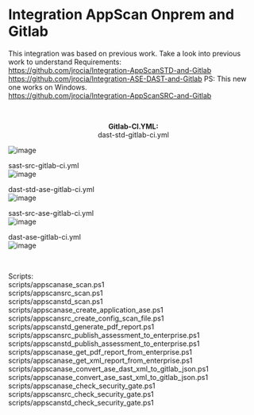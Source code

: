 # Integration AppScan Onprem and Gitlab<br>

This integration was based on previous work. Take a look into previous work to understand Requirements:<br>
https://github.com/jrocia/Integration-AppScanSTD-and-Gitlab<br>
https://github.com/jrocia/Integration-ASE-DAST-and-Gitlab PS: This new one works on Windows.<br> 
https://github.com/jrocia/Integration-AppScanSRC-and-Gitlab<br>

<br>
<b><p align="center">Gitlab-CI.YML:<br></b>
dast-std-gitlab-ci.yml<br>

![image](https://user-images.githubusercontent.com/69405400/171052499-65af2174-2f16-454a-bf81-fe7985fcb560.png)

sast-src-gitlab-ci.yml<br>
![image](https://user-images.githubusercontent.com/69405400/171052553-94a8864c-464a-4a18-bcf8-5e967101e75a.png)

dast-std-ase-gitlab-ci.yml<br>
![image](https://user-images.githubusercontent.com/69405400/171052601-57235dee-ba69-4af5-a609-361ca81ce438.png)

sast-src-ase-gitlab-ci.yml<br>
![image](https://user-images.githubusercontent.com/69405400/171052626-984b0fd1-4581-4bfa-bf65-dcc5f8976c8e.png)

dast-ase-gitlab-ci.yml<br>
![image](https://user-images.githubusercontent.com/69405400/171052657-c04fec45-fece-4f0a-b1e4-e0c72219d610.png)
</p>

<br>

Scripts:<br>
scripts/appscanase_scan.ps1<br>
scripts/appscansrc_scan.ps1<br>
scripts/appscanstd_scan.ps1<br>
scripts/appscanase_create_application_ase.ps1<br>
scripts/appscansrc_create_config_scan_file.ps1<br>
scripts/appscanstd_generate_pdf_report.ps1<br>
scripts/appscansrc_publish_assessment_to_enterprise.ps1<br>
scripts/appscanstd_publish_assessment_to_enterprise.ps1<br>
scripts/appscanase_get_pdf_report_from_enterprise.ps1<br>
scripts/appscanase_get_xml_report_from_enterprise.ps1<br>
scripts/appscanase_convert_ase_dast_xml_to_gitlab_json.ps1<br>
scripts/appscanase_convert_ase_sast_xml_to_gitlab_json.ps1<br>
scripts/appscanase_check_security_gate.ps1<br>
scripts/appscansrc_check_security_gate.ps1<br>
scripts/appscanstd_check_security_gate.ps1<br>
